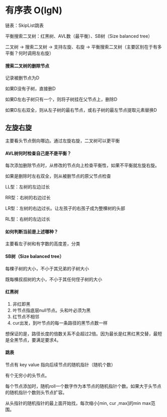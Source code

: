 # 有序表 O(lgN)

链表：SkipList跳表

平衡搜索二叉树：红黑树、AVL数（最平衡）、SB树（Size balanced tree）

二叉树 -> 搜索二叉树 -> 支持左旋、右旋 -> 平衡搜索二叉树（主要区别在于有多平衡？何时调用左右旋）

#### 搜索二叉树的删除节点

记录被删节点为D

如果D没有子树，直接删D

如果D左右子树只有一个，则将子树挂在父节点上，删除D

如果D左右双全，则从左子树的最右节点，或右子树的最左节点提取元素替换D

## 左旋右旋

主要看头节点倒向哪边。通过左旋右旋，二叉树可以更平衡

#### AVL树何时检查自己是不是平衡？

每次添加删除节点时，从修改的节点向上检查平衡性，如果不平衡就左旋右旋。

如果是删除时左右双全，则从被删节点的原父节点检查

LL型：左树的左边过长

RR型：右树的右边过长

LR型：左树的右边过长。让左孩子的右孩子成为整棵树的头部

RL型：右树的左边过长

#### 如何判断当前是上述哪种？

主要看左子树和有字数的高度差，分类

#### SB树（Size balanced tree）

每棵子树的大小，不小于其兄弟的子树大小

既每棵叔叔树的大小，不小于其任何侄子树的大小

#### 红黑树

1. 非红即黑
2. 叶节点指底层null节点。头和叶必须为黑
3. 红节点不相邻
4. cur出发，到叶节点的每一条路径的黑节点数一样

想保证的是，路径长度的倍数关系不会超过2倍。因为最长是红黑红黑交替，最短是全黑节点，要满足要求4。

#### 跳表

节点有 key value 指向后续节点的随机指针（随机个数）

有个无穷小的头节点。

每个节点添加时，随机roll一个数字作为本节点的随机指针个数。如果大于头节点的随机指针个数则头节点扩容。

从头指针的随机指针的最上面开始找，每次缩小[min, cur ,max]的min max范围。